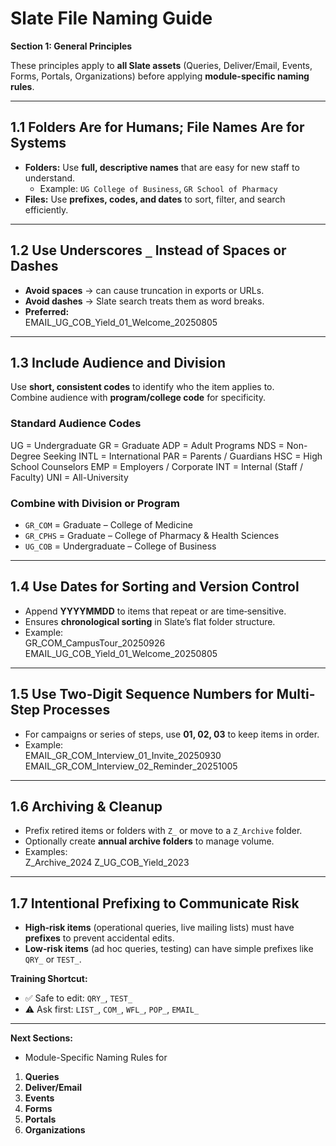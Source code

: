 # Slate File Naming Guide  
**Section 1: General Principles**

These principles apply to **all Slate assets** (Queries, Deliver/Email, Events, Forms, Portals, Organizations)
before applying **module-specific naming rules**.

---
## 1.1 Folders Are for Humans; File Names Are for Systems
- **Folders:** Use **full, descriptive names** that are easy for new staff to understand.  
  - Example: `UG College of Business`, `GR School of Pharmacy`  
- **Files:** Use **prefixes, codes, and dates** to sort, filter, and search efficiently.

---
## 1.2 Use Underscores `_` Instead of Spaces or Dashes
- **Avoid spaces** → can cause truncation in exports or URLs.  
- **Avoid dashes** → Slate search treats them as word breaks.  
- **Preferred:**  
EMAIL_UG_COB_Yield_01_Welcome_20250805

---
## 1.3 Include Audience and Division
Use **short, consistent codes** to identify who the item applies to.  
Combine audience with **program/college code** for specificity.

### **Standard Audience Codes**
UG = Undergraduate
GR = Graduate
ADP = Adult Programs
NDS = Non-Degree Seeking
INTL = International
PAR = Parents / Guardians
HSC = High School Counselors
EMP = Employers / Corporate
INT = Internal (Staff / Faculty)
UNI = All-University

### **Combine with Division or Program**
- `GR_COM` = Graduate – College of Medicine  
- `GR_CPHS` = Graduate – College of Pharmacy & Health Sciences  
- `UG_COB`  = Undergraduate – College of Business  

---
## 1.4 Use Dates for Sorting and Version Control
- Append **YYYYMMDD** to items that repeat or are time‑sensitive.  
- Ensures **chronological sorting** in Slate’s flat folder structure.  
- Example:  
GR_COM_CampusTour_20250926
EMAIL_UG_COB_Yield_01_Welcome_20250805

---
## 1.5 Use Two-Digit Sequence Numbers for Multi-Step Processes
- For campaigns or series of steps, use **01, 02, 03** to keep items in order.  
- Example:  
EMAIL_GR_COM_Interview_01_Invite_20250930
EMAIL_GR_COM_Interview_02_Reminder_20251005

---
## 1.6 Archiving & Cleanup
- Prefix retired items or folders with `Z_` or move to a `Z_Archive` folder.  
- Optionally create **annual archive folders** to manage volume.  
- Examples:  
Z_Archive_2024
Z_UG_COB_Yield_2023

---
## 1.7 Intentional Prefixing to Communicate Risk
- **High‑risk items** (operational queries, live mailing lists) must have **prefixes** to prevent accidental edits.  
- **Low‑risk items** (ad hoc queries, testing) can have simple prefixes like `QRY_` or `TEST_`.

**Training Shortcut:**  
- ✅ Safe to edit: `QRY_`, `TEST_`  
- ⚠ Ask first: `LIST_`, `COM_`, `WFL_`, `POP_`, `EMAIL_`

---
**Next Sections:**  
- Module-Specific Naming Rules for  
1. **Queries**  
2. **Deliver/Email**  
3. **Events**  
4. **Forms**  
5. **Portals**  
6. **Organizations**  
